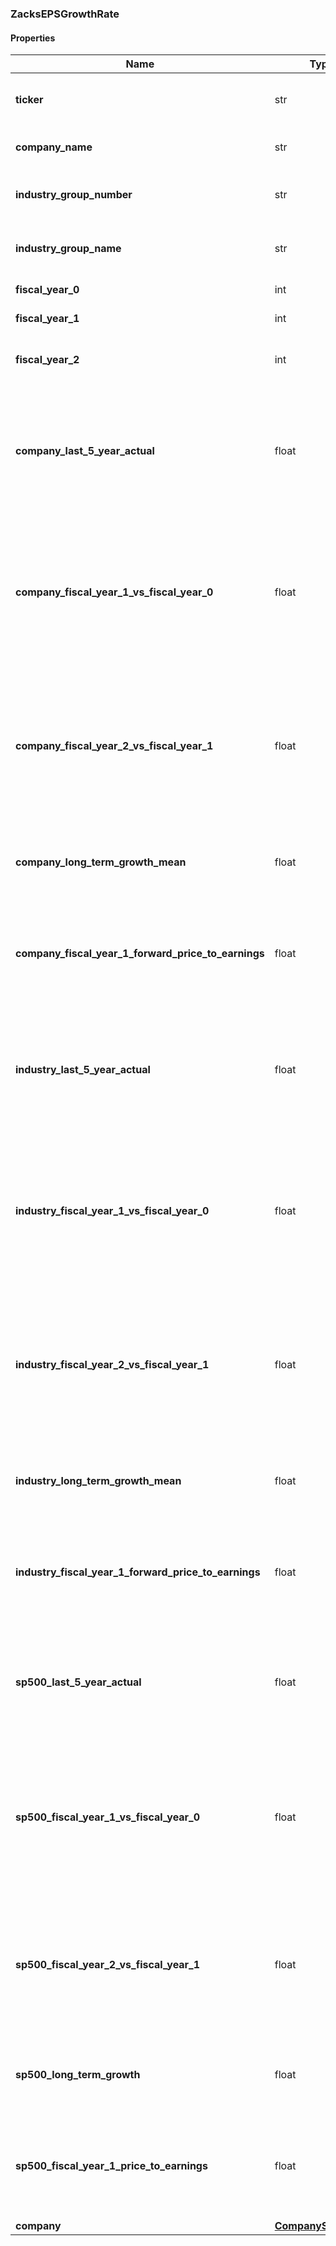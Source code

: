 

[//]: # (CLASS:ZacksEPSGrowthRate)

[//]: # (KIND:object)

### ZacksEPSGrowthRate

#### Properties

[//]: # (START_DEFINITION)

Name | Type | Description
------------ | ------------- | -------------
**ticker** | str | The Zacks common exchange ticker &nbsp;
**company_name** | str | The company name &nbsp;
**industry_group_number** | str | The Zacks industry group number &nbsp;
**industry_group_name** | str | The Zacks industry group name &nbsp;
**fiscal_year_0** | int | The current fiscal year &nbsp;
**fiscal_year_1** | int | The next fiscal year &nbsp;
**fiscal_year_2** | int | The fiscal year after the next fiscal year &nbsp;
**company_last_5_year_actual** | float | The company&#39;s last 5 year actual percentage earnings-per-share (EPS) growth rate &nbsp;
**company_fiscal_year_1_vs_fiscal_year_0** | float | The company&#39;s current fiscal year / last fiscal year percentage earnings-per-share (EPS) growth rate &nbsp;
**company_fiscal_year_2_vs_fiscal_year_1** | float | The company&#39;s next fiscal year / current fiscal year percentage earnings-per-share (EPS) growth rate &nbsp;
**company_long_term_growth_mean** | float | The company&#39;s long term growth rate mean estimate &nbsp;
**company_fiscal_year_1_forward_price_to_earnings** | float | The company&#39;s forward (current fiscal year) price-to-earnings (P/E) ratio &nbsp;
**industry_last_5_year_actual** | float | The industry&#39;s last 5 year actual percentage earnings-per-share (EPS) growth rate &nbsp;
**industry_fiscal_year_1_vs_fiscal_year_0** | float | The industry&#39;s current fiscal year / last fiscal year percentage earnings-per-share (EPS) growth rate &nbsp;
**industry_fiscal_year_2_vs_fiscal_year_1** | float | The industry&#39;s next fiscal year / current fiscal year percentage earnings-per-share (EPS) growth rate &nbsp;
**industry_long_term_growth_mean** | float | The industry&#39;s long term growth rate mean estimate &nbsp;
**industry_fiscal_year_1_forward_price_to_earnings** | float | The industry&#39;s forward (current fiscal year) price-to-earnings (P/E) ratio &nbsp;
**sp500_last_5_year_actual** | float | The S&amp;P 500&#39;s last 5 year actual percentage earnings-per-share (EPS) growth rate &nbsp;
**sp500_fiscal_year_1_vs_fiscal_year_0** | float | The S&amp;P 500&#39;s current fiscal year / last fiscal year percentage earnings-per-share (EPS) growth rate &nbsp;
**sp500_fiscal_year_2_vs_fiscal_year_1** | float | The S&amp;P 500&#39;s next fiscal year / current fiscal year percentage earnings-per-share (EPS) growth rate &nbsp;
**sp500_long_term_growth** | float | The S&amp;P 500&#39;s long term growth rate mean estimate &nbsp;
**sp500_fiscal_year_1_price_to_earnings** | float | The S&amp;P 500&#39;s forward (current fiscal year) price-to-earnings (P/E) ratio &nbsp;
**company** | [**CompanySummary**](CompanySummary.md) |  &nbsp;

[//]: # (END_DEFINITION)


[//]: # (CONTAINED_CLASS:CompanySummary)



